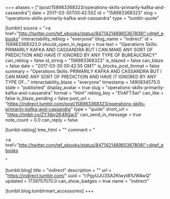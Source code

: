 +++
aliases = ["/post/158983368323/operations-skills-primarily-kafka-and-cassandra"]
date = 2017-03-30T00:42:55Z
id = "158983368323"
slug = "operations-skills-primarily-kafka-and-cassandra"
type = "tumblr-quote"

[tumblr]
source = "<a href=\"http://twitter.com/tef_ebooks/status/847142148965367808\">@tef_ebooks</a>"
interactability_reblog = "everyone"
blog_name = "indirect"
id = 158983368323.0
should_open_in_legacy = true
text = "Operations Skills: PRIMARILY KAFKA AND CASSANDRA BUT I CAN MAKE ANY SORT OF PREDICTION AND HAVE IT IGNORED BY ANY TYPE OF BUREAUCRACY"
can_reblog = false
id_string = "158983368323"
is_blazed = false
can_blaze = false
date = "2017-03-30 00:42:55 GMT"
is_blocks_post_format = false
summary = "Operations Skills: PRIMARILY KAFKA AND CASSANDRA BUT I CAN MAKE ANY SORT OF PREDICTION AND HAVE IT IGNORED BY ANY TYPE OF..."
interactability_blaze = "everyone"
timestamp = 1490834575.0
state = "published"
display_avatar = true
slug = "operations-skills-primarily-kafka-and-cassandra"
format = "html"
reblog_key = "EhAFT3wi"
can_like = false
is_blaze_pending = false
post_url = "https://indirect.tumblr.com/post/158983368323/operations-skills-primarily-kafka-and-cassandra"
type = "quote"
short_url = "https://tmblr.co/ZY3jby2K49Qw3"
can_send_in_message = true
note_count = 0.0
can_reply = false

[tumblr.reblog]
tree_html = ""
comment = "<p><a href=\"http://twitter.com/tef_ebooks/status/847142148965367808\">@tef_ebooks</a></p>"

[tumblr.blog]
title = "indirect"
description = ""
url = "https://indirect.tumblr.com/"
uuid = "t:PgyUJU3SA2Klwyt81UWAwQ"
updated = 1739757070.0
can_show_badges = true
name = "indirect"

[tumblr.blog.tumblrmart_accessories]
+++

